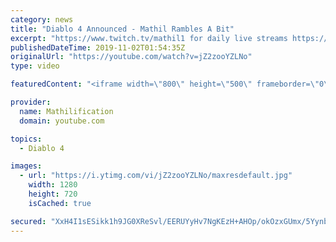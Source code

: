 ```yaml
---
category: news
title: "Diablo 4 Announced - Mathil Rambles A Bit"
excerpt: "https://www.twitch.tv/mathil1 for daily live streams https://twitter.com/MathilExists https://www.instagram.com/mathilexists/ ..."
publishedDateTime: 2019-11-02T01:54:35Z
originalUrl: "https://youtube.com/watch?v=jZ2zooYZLNo"
type: video

featuredContent: "<iframe width=\"800\" height=\"500\" frameborder=\"0\" src=\"https://www.youtube.com/embed/jZ2zooYZLNo\" allow=\"accelerometer; autoplay; encrypted-media; gyroscope; picture-in-picture\" allowfullscreen></iframe>"

provider:
  name: Mathilification
  domain: youtube.com

topics:
  - Diablo 4

images:
  - url: "https://i.ytimg.com/vi/jZ2zooYZLNo/maxresdefault.jpg"
    width: 1280
    height: 720
    isCached: true

secured: "XxH4I1sESikk1h9JG0XReSvl/EERUYyHv7NgKEzH+AHOp/okOzxGUmx/5YynbiL5qK2jl7UWNNxmSdO5B2MLqsFjxDR5M0yFvVrq2bNPiJTpdpkL0pm7ELdO/PTRjYX9138ze1WPBggRNQuwjsyB3+5IlOyl87RMrKb326G4h0haGDafzVJRPpCC/Ms+rEbWTqDUhgvch4KX2DRRqtNcAV2ND4MLN4lcvdvaVIeUXS61+qjcneoHxEtHeEmezu/nWGWVFsojWCXkA3/3NlHcDa7xlHj67ePOTf16higQ/wvxFP3/fSnmvuHZTVNpeQyv3jn0F1nXUMivMNxiJ1I5Kx7WXoQt/BwWKJFfuYGANzhC5zh/uyYUYAazvGZz7kOOpXnzXmuXfIZKBdd0wTj4jnvx9CI57uE3S5LfQsquMRG+o1PI7ajgRJK63Tz9uTI9;p8a+ZGBXfmxWJ7P9w0uXSA=="
---
```


